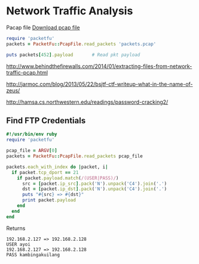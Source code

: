 # Network Traffic Analysis

Pacap file  [Download pcap file](../files/packets.rb)

```ruby
require 'packetfu'
packets = PacketFu::PcapFile.read_packets 'packets.pcap'

puts packets[452].payload       # Read pkt payload
```
http://www.behindthefirewalls.com/2014/01/extracting-files-from-network-traffic-pcap.html

http://jarmoc.com/blog/2013/05/22/bsjtf-ctf-writeup-what-in-the-name-of-zeus/

http://hamsa.cs.northwestern.edu/readings/password-cracking2/



## Find FTP Credentials 

```ruby
#!/usr/bin/env ruby
require 'packetfu'

pcap_file = ARGV[0]
packets = PacketFu::PcapFile.read_packets pcap_file

packets.each_with_index do |packet, i|
  if packet.tcp_dport == 21
    if packet.payload.match(/(USER|PASS)/)
      src = [packet.ip_src].pack('N').unpack('C4').join('.')
      dst = [packet.ip_dst].pack('N').unpack('C4').join('.')
      puts "#{src} => #{dst}"
      print packet.payload
    end
  end
end
```
Returns
```
192.168.2.127 => 192.168.2.128
USER ayoi
192.168.2.127 => 192.168.2.128
PASS kambingakuilang
```




<!---
#!/usr/bin/env ruby
#
#https://www.youtube.com/watch?v=owsr3X453Z4
require 'packetfu'
require 'pp'


capture = PacketFu::Capture.new :iface => 'mon0', :promisc => true, :start => true

capture.stream.each do |p|

  pkt = PacketFu::Packet.parse p
  pp pkt
end



##########################

# array 56
include PacketFu
packets = PcapFile.file_to_array '/home/KING/wireless.pcap'

packets.each_with_index do |packet , ref|
  puts "_" * 75
  puts "Reference:  #{ref}"
  puts "_" * 75

  pkt = Packet.parse(packet)
  puts pkt.dissect
  sleep 2

end


##########################

packets = PcapFile.read_packets '/home/KING/wireless.pcap'
packet = packets[56]
pkt = Packet.parse(packet)
puts pkt.inspect_hex

=begin
1876
1551
1550
1339
1324
459
458
=end


--->